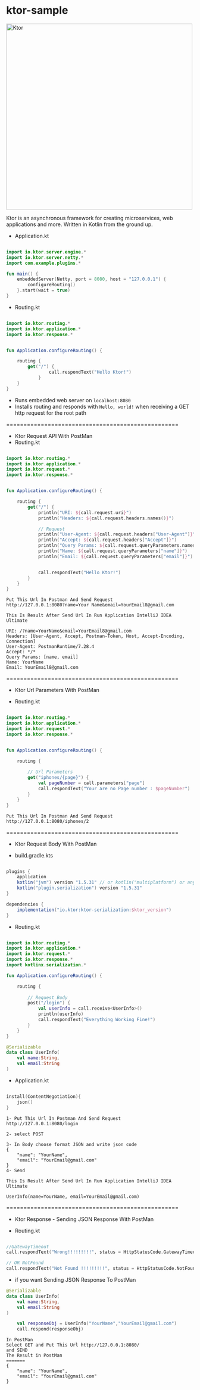 # ktor-sample

<img src="https://repository-images.githubusercontent.com/40136600/f3f5fd00-c59e-11e9-8284-cb297d193133" alt="Ktor" width="500" style="max-width:100%;">

Ktor is an asynchronous framework for creating microservices, web applications and more. Written in Kotlin from the ground up.


- Application.kt

```kotlin

import io.ktor.server.engine.*
import io.ktor.server.netty.*
import com.example.plugins.*

fun main() {
    embeddedServer(Netty, port = 8080, host = "127.0.0.1") {
        configureRouting()
    }.start(wait = true)
}


```


- Routing.kt

```kotlin

import io.ktor.routing.*
import io.ktor.application.*
import io.ktor.response.*


fun Application.configureRouting() {

    routing {
        get("/") {
                call.respondText("Hello Ktor!")
            }
    }
}

```

* Runs embedded web server on `localhost:8080`
* Installs routing and responds with `Hello, world!` when receiving a GET http request for the root path

==================================================

- Ktor Request API With PostMan
- Routing.kt

```kotlin

import io.ktor.routing.*
import io.ktor.application.*
import io.ktor.request.*
import io.ktor.response.*


fun Application.configureRouting() {

    routing {
        get("/") {
            println("URI: ${call.request.uri}")
            println("Headers: ${call.request.headers.names()}")

            // Request
            println("User-Agent: ${call.request.headers["User-Agent"]}")
            println("Accept: ${call.request.headers["Accept"]}")
            println("Query Params: ${call.request.queryParameters.names()}")
            println("Name: ${call.request.queryParameters["name"]}")
            println("Email: ${call.request.queryParameters["email"]}")


            call.respondText("Hello Ktor!")
        }
    }
}

```


```code
Put This Url In Postman And Send Request
http://127.0.0.1:8080?name=Your Name&email=YourEmail8@gmail.com
```


```build
This Is Result After Send Url In Run Application IntelliJ IDEA Ultimate

URI: /?name=YourName&email=YourEmail8@gmail.com
Headers: [User-Agent, Accept, Postman-Token, Host, Accept-Encoding, Connection]
User-Agent: PostmanRuntime/7.28.4
Accept: */*
Query Params: [name, email]
Name: YourName
Email: YourEmail8@gmail.com

```


==================================================

- Ktor Url Parameters With PostMan


- Routing.kt
```kotlin

import io.ktor.routing.*
import io.ktor.application.*
import io.ktor.request.*
import io.ktor.response.*


fun Application.configureRouting() {

    routing {
        
        // Url Parameters
        get("iphones/{page}") {
            val pageNumber = call.parameters["page"]
            call.respondText("Your are no Page number : $pageNumber")
        }
    }
}

```


```code
Put This Url In Postman And Send Request
http://127.0.0.1:8080/iphones/2
```


==================================================

- Ktor Request Body With PostMan

- build.gradle.kts

```gradle

plugins {
    application
    kotlin("jvm") version "1.5.31" // or kotlin("multiplatform") or any other kotlin plugin
    kotlin("plugin.serialization") version "1.5.31"
}

dependencies {
    implementation("io.ktor:ktor-serialization:$ktor_version")
}

```


- Routing.kt
```kotlin

import io.ktor.routing.*
import io.ktor.application.*
import io.ktor.request.*
import io.ktor.response.*
import kotlinx.serialization.*

fun Application.configureRouting() {

    routing {
        
        // Request Body
        post("/login") {
            val userInfo = call.receive<UserInfo>()
            println(userInfo)
            call.respondText("Everything Working Fine!")
        }
    }
}

```


```kotlin
@Serializable
data class UserInfo(
    val name:String,
    val email:String
)

```


- Application.kt

```kotlin

install(ContentNegotiation){
    json()
}

```


```code
1- Put This Url In Postman And Send Request
http://127.0.0.1:8080/login

2- select POST

3- In Body choose format JSON and write json code
{
    "name": "YourName",
    "email": "YourEmail@gmail.com"
}
4- Send
```



```build
This Is Result After Send Url In Run Application IntelliJ IDEA Ultimate

UserInfo(name=YourName, email=YourEmail@gmail.com)

```

==================================================

- Ktor Response - Sending JSON Response With PostMan


- Routing.kt

```kotlin

//GatewayTimeout
call.respondText("Wrong!!!!!!!!!", status = HttpStatusCode.GatewayTimeout)

// OR NotFound
call.respondText("Not Found !!!!!!!!!", status = HttpStatusCode.NotFound)
```

- if you want Sending JSON Response To PostMan


```kotlin
@Serializable
data class UserInfo(
    val name:String,
    val email:String
)

```


```kotlin
    val responseObj = UserInfo("YourName","YourEmail@gmail.com")
    call.respond(responseObj)

```

```code
In PostMan
Select GET and Put This Url http://127.0.0.1:8080/
and SEND
The Result in PostMan
=======
{
    "name": "YourName",
    "email": "YourEmail@gmail.com"
}

```





